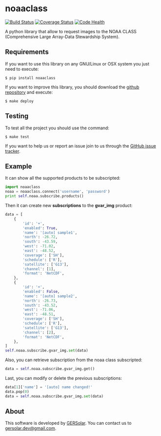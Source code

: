 noaaclass
=========

[![Build Status](https://travis-ci.org/ecolell/noaaclass.svg?branch=master)](https://travis-ci.org/ecolell/noaaclass) [![Coverage Status](https://coveralls.io/repos/ecolell/noaaclass/badge.png)](https://coveralls.io/r/ecolell/noaaclass) [![Code Health](https://landscape.io/github/ecolell/noaaclass/master/landscape.png)](https://landscape.io/github/ecolell/noaaclass/master)


A python library that allow to request images to the NOAA CLASS (Comprehensive Large Array-Data Stewardship System).


Requirements
------------

If you want to use this library on any GNU/Linux or OSX system you just need to execute:

    $ pip install noaaclass

If you want to improve this library, you should download the [github repository](https://github.com/ecolell/noaaclass) and execute:

    $ make deploy


Testing
-------

To test all the project you should use the command:

    $ make test

If you want to help us or report an issue join to us through the [GitHub issue tracker](https://github.com/ecolell/noaaclass/issues).


Example
--------

It can show all the supported products to be subscripted:

```python
import noaaclass
noaa = noaaclass.connect('username', 'password')
print self.noaa.subscribe.products()
```

Then it can create new **subscriptions** to the **gvar_img** product:

```python
data = [
    {
        'id': '+',
        'enabled': True,
        'name': '[auto] sample1',
        'north': -26.72,
        'south': -43.59,
        'west': -71.02,
        'east': -48.52,
        'coverage': ['SH'],
        'schedule': ['R'],
        'satellite': ['G13'],
        'channel': [1],
        'format': 'NetCDF',
    },
    {
        'id': '+',
        'enabled': False,
        'name': '[auto] sample2',
        'north': -26.73,
        'south': -43.52,
        'west': -71.06,
        'east': -48.51,
        'coverage': ['SH'],
        'schedule': ['R'],
        'satellite': ['G13'],
        'channel': [2],
        'format': 'NetCDF',
    },
]
self.noaa.subscribe.gvar_img.set(data)
```

Also, you can retrieve subscription from the noaa class subscripted:

```python
data = self.noaa.subscribe.gvar_img.get()
```

Last, you can modify or delete the previous subscriptions:

```python
data[1]['name'] = '[auto] name changed!'
data.pop(0)
data = self.noaa.subscribe.gvar_img.set(data)
```

About
-----

This software is developed by [GERSolar](http://www.gersol.unlu.edu.ar/). You can contact us to [gersolar.dev@gmail.com](mailto:gersolar.dev@gmail.com).
